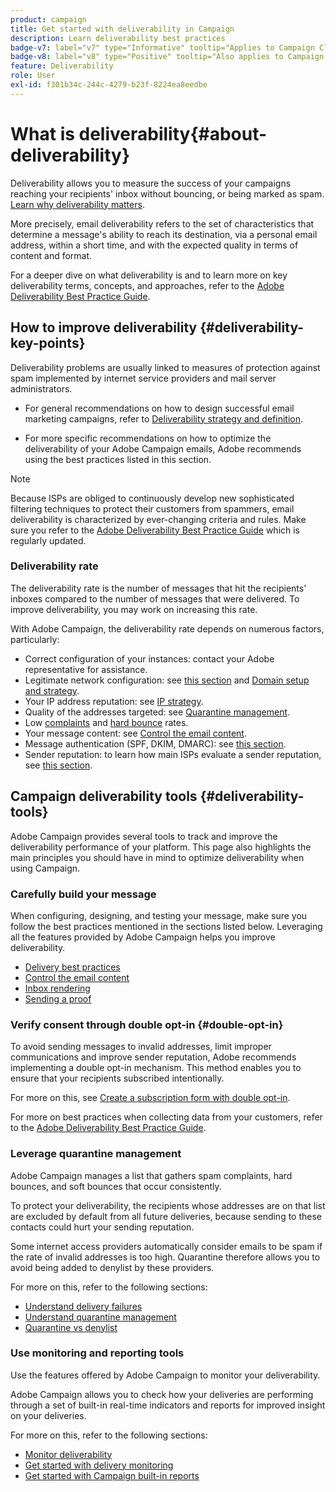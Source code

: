 ```yaml
---
product: campaign
title: Get started with deliverability in Campaign
description: Learn deliverability best practices
badge-v7: label="v7" type="Informative" tooltip="Applies to Campaign Classic v7"
badge-v8: label="v8" type="Positive" tooltip="Also applies to Campaign v8"
feature: Deliverability
role: User
exl-id: f301b34c-244c-4279-b23f-8224ea8eedbe
---
```

# What is deliverability{#about-deliverability}

Deliverability allows you to measure the success of your campaigns reaching your recipients' inbox without bouncing, or being marked as spam. [Learn why deliverability matters](https://experienceleague.adobe.com/docs/deliverability-learn/deliverability-best-practice-guide/deliverability-strategy-and-definition.html#why-deliverability-matters). 

More precisely, email deliverability refers to the set of characteristics that determine a message's ability to reach its destination, via a personal email address, within a short time, and with the expected quality in terms of content and format.

For a deeper dive on what deliverability is and to learn more on key deliverability terms, concepts, and approaches, refer to the [Adobe Deliverability Best Practice Guide](https://experienceleague.adobe.com/docs/deliverability-learn/deliverability-best-practice-guide/introduction.html).

## How to improve deliverability {#deliverability-key-points}

Deliverability problems are usually linked to measures of protection against spam implemented by internet service providers and mail server administrators.

* For general recommendations on how to design successful email marketing campaigns, refer to [Deliverability strategy and definition](https://experienceleague.adobe.com/docs/deliverability-learn/deliverability-best-practice-guide/deliverability-strategy-and-definition.html).

* For more specific recommendations on how to optimize the deliverability of your Adobe Campaign emails, Adobe recommends using the best practices listed in this section.

>[!NOTE]
>
>Because ISPs are obliged to continuously develop new sophisticated filtering techniques to protect their customers from spammers, email deliverability is characterized by ever-changing criteria and rules. Make sure you refer to the [Adobe Deliverability Best Practice Guide](https://experienceleague.adobe.com/docs/deliverability-learn/deliverability-best-practice-guide/introduction.html) which is regularly updated.

### Deliverability rate

The deliverability rate is the number of messages that hit the recipients' inboxes compared to the number of messages that were delivered. To improve deliverability, you may work on increasing this rate.

With Adobe Campaign, the deliverability rate depends on numerous factors, particularly:

* Correct configuration of your instances: contact your Adobe representative for assistance.
* Legitimate network configuration: see [this section](optimize-delivery.md#network-config) and [Domain setup and strategy](https://experienceleague.adobe.com/docs/deliverability-learn/deliverability-best-practice-guide/transition-process/infrastructure.html#domain-setup-and-strategy).
* Your IP address reputation: see [IP strategy](https://experienceleague.adobe.com/docs/deliverability-learn/deliverability-best-practice-guide/transition-process/infrastructure.html#ip-strategy).
* Quality of the addresses targeted: see [Quarantine management](optimize-delivery.md#quarantine-management).
* Low [complaints](https://experienceleague.adobe.com/docs/deliverability-learn/deliverability-best-practice-guide/metrics-for-deliverability/complaints.html) and [hard bounce](https://experienceleague.adobe.com/docs/deliverability-learn/deliverability-best-practice-guide/metrics-for-deliverability/bounces.html#hard-bounces) rates.
* Your message content: see [Control the email content](control-message-content.md).
* Message authentication (SPF, DKIM, DMARC): see [this section](https://experienceleague.adobe.com/docs/deliverability-learn/deliverability-best-practice-guide/transition-process/infrastructure.html#authentication).
* Sender reputation: to learn how main ISPs evaluate a sender reputation, see [this section](https://experienceleague.adobe.com/docs/deliverability-learn/deliverability-best-practice-guide/internet-service-provider-specifics/overview.html).

## Campaign deliverability tools {#deliverability-tools}

<!--Adobe Campaign provides a number of tools designed to ensure optimal deliverability.-->
Adobe Campaign provides several tools to track and improve the deliverability performance of your platform. This page also highlights the main principles you should have in mind to optimize deliverability when using Campaign.

### Carefully build your message

When configuring, designing, and testing your message, make sure you follow the best practices mentioned in the sections listed below. Leveraging all the features provided by Adobe Campaign helps you improve deliverability.

* [Delivery best practices](delivery-best-practices.md)
* [Control the email content](control-message-content.md)
* [Inbox rendering](inbox-rendering.md)
* [Sending a proof](steps-validating-the-delivery.md#sending-a-proof)

### Verify consent through double opt-in {#double-opt-in}

To avoid sending messages to invalid addresses, limit improper communications and improve sender reputation, Adobe recommends implementing a double opt-in mechanism. This method enables you to ensure that your recipients subscribed intentionally.

For more on this, see [Create a subscription form with double opt-in](../../web/using/use-cases--web-forms.md#create-a-subscription--form-with-double-opt-in).

For more on best practices when collecting data from your customers, refer to the [Adobe Deliverability Best Practice Guide](https://experienceleague.adobe.com/docs/deliverability-learn/deliverability-best-practice-guide/first-impressions/address-collection-and-list-growth.html#data-quality-and-hygiene).

### Leverage quarantine management

Adobe Campaign manages a list that gathers spam complaints, hard bounces, and soft bounces that occur consistently.

To protect your deliverability, the recipients whose addresses are on that list are excluded by default from all future deliveries, because sending to these contacts could hurt your sending reputation.

Some internet access providers automatically consider emails to be spam if the rate of invalid addresses is too high. Quarantine therefore allows you to avoid being added to denylist by these providers.

For more on this, refer to the following sections:

* [Understand delivery failures](understanding-delivery-failures.md)
* [Understand quarantine management](understanding-quarantine-management.md)
* [Quarantine vs denylist](understanding-quarantine-management.md#quarantine-vs-denylist)

### Use monitoring and reporting tools

Use the features offered by Adobe Campaign to monitor your deliverability.

Adobe Campaign allows you to check how your deliveries are performing through a set of built-in real-time indicators and reports for improved insight on your deliveries.

For more on this, refer to the following sections:

* [Monitor deliverability](monitoring-deliverability.md)
* [Get started with delivery monitoring](about-delivery-monitoring.md)
* [Get started with Campaign built-in reports](../../reporting/using/about-campaign-built-in-reports.md)
